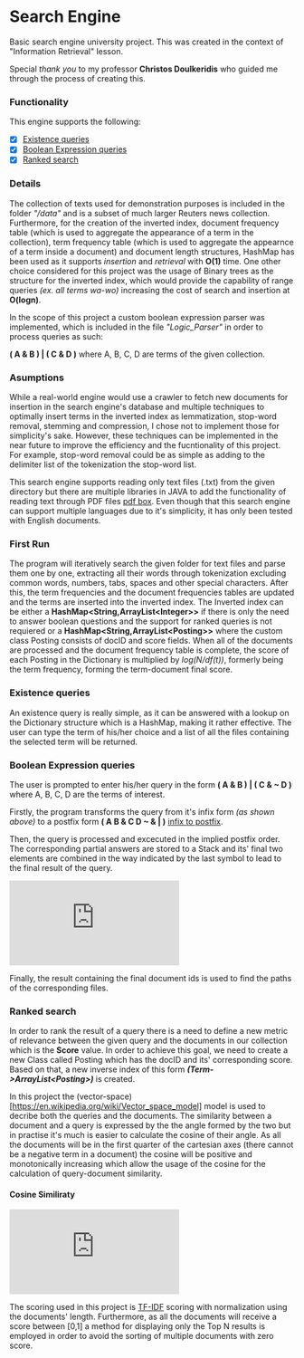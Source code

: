 # Search Engine
Basic search engine university project. This was created in the context of "Information Retrieval" lesson.

Special _thank you_ to my professor **Christos Doulkeridis** who guided me through the process of creating this.

### Functionality

This engine supports the following:
- [x] [Existence queries](#existence-queries)
- [x] [Boolean Expression queries](#boolean-expression-queries)
- [x] [Ranked search](#ranked-search)

### Details

The collection of texts used for demonstration purposes is included in the folder _"/data"_ and is a subset of much larger
Reuters news collection.
Furthermore, for the creation of the inverted index, document frequency table (which is used to aggregate the appearance of a term in the collection), term frequency table (which is used to aggregate the appearnce of a term inside a document) and document length structures, HashMap has been used as 
it supports _insertion_ and _retrieval_ with __O(1)__ time. One other choice considered for this project was the usage of Binary trees as the structure for the inverted index, which would provide the capability of range queries _(ex. all terms wa-wo)_ increasing the cost of search and insertion at __O(logn)__. 

In the scope of this project a custom boolean expression parser was implemented, which is included in the file _"Logic_Parser"_
in order to process queries as such:

__( A & B ) | ( C & D )__ where A, B, C, D are terms of the given collection.

### Asumptions

While a real-world engine would use a crawler to fetch new documents for insertion in the search engine's database and multiple techniques to optimally insert terms in the inverted index as lemmatization, stop-word removal, stemming and compression, I chose not to implement those for simplicity's sake. However, these techniques can be implemented in the near future to improve the efficiency and the fucntionality of this project. For example, stop-word removal could be as simple as adding to the delimiter list of the tokenization the stop-word list.

This search engine supports reading only text files (.txt) from the given directory but there are multiple libraries in JAVA to add the functionality of reading text through PDF files [pdf box](http://www.pdfbox.org/). Even though that this search engine can support multiple languages due to it's simplicity, it has only been tested with English documents.

### First Run

The program will iteratively search the given folder for text files and parse them one by one, extracting all their words through tokenization excluding common words, numbers, tabs, spaces and other special characters. After this, the term frequencies and the document frequencies tables are updated and the terms are inserted into the inverted index. The Inverted index can be either a __HashMap<String,ArrayList<Integer\>>__ if there is only the need to answer boolean questions and the support for ranked queries is not requiered or a  __HashMap<String,ArrayList<Posting\>>__ where the custom class Posting consists of docID and score fields. When all of the documents are processed and the document frequency table is complete, the score of each Posting in the Dictionary is multiplied by _log(N/df(t))_, formerly being the term frequency, forming the term-document final score.

### Existence queries

An existence query is really simple, as it can be answered with a lookup on the Dictionary structure which is a HashMap,
making it rather effective. The user can type the term of his/her choice and a list of all the files containing the selected
term will be returned.

### Boolean Expression queries
The user is prompted to enter his/her query in the form __( A & B ) | ( C & ~ D )__ where A, B, C, D are the terms of interest.

Firstly, the program transforms the query from it's infix form _(as shown above)_ to a postfix form __( A B & C D ~ & | )__
[infix to postfix](https://www.geeksforgeeks.org/stack-set-2-infix-to-postfix/).

Then, the query is processed and excecuted in the implied postfix order. The corresponding partial answers are stored to a Stack
and its' final two elements are combined in the way indicated by the last symbol to lead to the final result of the query.


![equation](https://latex.codecogs.com/gif.latex?%5Cbegin%7Bbmatrix%7D%20%5C%5C%20or%20%5C%5Cand%20%5C%5C%20not%20%5C%5C%20D%20%5C%5C%20C%20%5C%5C%20and%20%5C%5C%20A%20%5C%5C%20B%20%5Cend%7Bbmatrix%7D%20%5Cxrightarrow%7B%5Ctext%7BA%20and%20B%7D%7D%20%5Cbegin%7Bbmatrix%7D%20%5C%5C%20-%20%5C%5Cor%20%5C%5C%20and%20%5C%5C%20not%20%5C%5C%20D%20%5C%5C%20C%20%5C%5C%20r%20%5Cend%7Bbmatrix%7D%20%5Cxrightarrow%7B%5Ctext%7Bnot%20D%7D%7D%20%5Cbegin%7Bbmatrix%7D%20%5C%5C%20-%20%5C%5C%20or%20%5C%5C%20and%20%5C%5C%20not%20D%20%5C%5C%20C%20%5C%5C%20r%20%5Cend%7Bbmatrix%7D%20%5Cxrightarrow%7B%5Ctext%7BC%20and%20%28not%20D%29%7D%7D%20%5Cbegin%7Bbmatrix%7D%20%5C%5C%20-%20%5C%5C%20-%20%5C%5C%20-%20%5C%5C%20or%20%5C%5C%20r2%20%5C%5C%20r%20%5Cend%7Bbmatrix%7D%20%5Cxrightarrow%7B%5Ctext%7Br%20or%20r2%7D%7D%20%5Cbegin%7Bbmatrix%7D%20%5C%5C%20-%20%5C%5C%20-%20%5C%5C%20-%20%5C%5C%20-%20%5C%5C%20-%20%5C%5C%20r3%20%5Cend%7Bbmatrix%7D%20%5Cxrightarrow%7B%5Ctext%7BANSWER%7D%7D)

Finally, the result containing the final document ids is used to find the paths of the corresponding files.

### Ranked search
In order to rank the result of a query there is a need to define a new metric of relevance between the given query and
the documents in our collection which is the __Score__ value. In order to achieve this goal, we need to create a new Class
called Posting which has the docID and its' corresponding score. Based on that, a new inverse index of this form 
**_(Term->ArrayList\<Posting>)_** is created.

In this project the (vector-space)[https://en.wikipedia.org/wiki/Vector_space_model] model is used to decribe both the queries and the documents. 
The similarity between a document and a query is expressed by the the angle formed by the two but in practise it's much is easier to calculate the cosine of their angle. As all the documents will be in the first quarter of the cartesian axes (there cannot be a negative term in a document) the cosine will be positive and monotonically increasing which allow the usage of the cosine for the calculation of query-document similarity.
#### Cosine Similiraty

![equation](https://latex.codecogs.com/gif.latex?similarity%20%3D%5Ccos%28theta%29%3D%20%5Cfrac%7BDi%5Ccdot%20q%7D%7B%5Cleft%20%5C%7C%20Di%20%5Cright%20%5C%7C%5Ccdot%20%5Cleft%20%5C%7C%20q%20%5Cright%20%5C%7C%7D%3D%5Cfrac%7B%5Csum%20Diq%7D%7B%5Csqrt%28%5Csum%28Di%5E2%29%29%5Ccdot%5Csqrt%28%5Csum%28q%5E2%29%29%7D)

The scoring used in this project is [TF-IDF](https://en.wikipedia.org/wiki/Tf%E2%80%93idf) scoring with normalization
using the documents' length. Furthermore, as all the documents will receive a score between [0,1] a method for displaying only the Top N results is employed in order to avoid the sorting of multiple documents with zero score.

